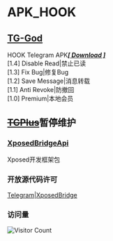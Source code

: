 # APK_HOOK   
   
## [TG-God](https://github.com/Eoyz369/APK_HOOK/tree/main/TG-God)   
HOOK Telegram APK[***[ Download ]***](https://github.com/Eoyz369/APK_HOOK/releases/tag/TG-God_1.4)   
[1.4] Disable Read|禁止已读   
[1.3] Fix Bug|修复Bug  
[1.2] Save Message|消息转载  
[1.1] Anti Revoke|防撤回   
[1.0] Premium|本地会员   

## [~~TGPlus~~](https://github.com/Eoyz369/APK_HOOK/tree/main/TGPlus)暂停维护      

### [XposedBridgeApi](https://github.com/Eoyz369/APK_HOOK/tree/main/XposedBridgeApi)  
Xposed开发框架包

### 开放源代码许可   
[Telegram](https://github.com/DrKLO/Telegram)|[XposedBridge](https://github.com/rovo89/XposedBridge)   


### 访问量
![Visitor Count](https://profile-counter.glitch.me/APK_HOOK/count.svg)


